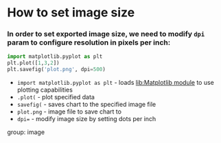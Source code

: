 # How to set image size

### In order to set exported image size, we need to modify `dpi` param to configure resolution in pixels per inch:

```python
import matplotlib.pyplot as plt
plt.plot([1,3,2])
plt.savefig('plot.png', dpi=500)
```

- `import matplotlib.pyplot as plt` - loads [lib:Matplotlib module](python-matplotlib/how-to-install-matplotlib-python-lib-in-ubuntu-ubuntuversion) to use plotting capabilities
- `.plot(` - plot specified data
- `savefig(` - saves chart to the specified image file
- `plot.png` - image file to save chart to
- `dpi=` - modify image size by setting dots per inch

group: image


